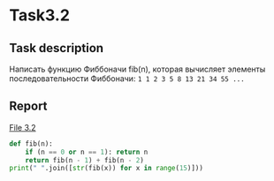 # Task3.2

## Task description

Написать функцию Фиббоначи fib(n), которая вычисляет элементы последовательности Фиббоначи:
```1 1 2 3 5 8 13 21 34 55 ...```

## Report

[File 3.2](Task3.2.py)   

```python
def fib(n):
    if (n == 0 or n == 1): return n
    return fib(n - 1) + fib(n - 2)
print(" ".join([str(fib(x)) for x in range(15)]))
```
